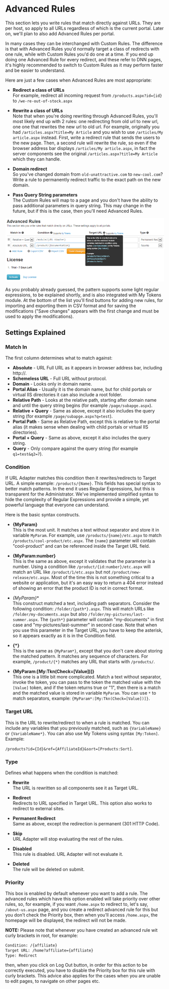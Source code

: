 # Advanced Rules

This section lets you write rules that match directly against URLs. They are per host, so apply to all URLs regardless of which is the current portal. Later on, we'll plan to also add Advanced Rules per portal.

In many cases they can be interchanged with Custom Rules. The difference is that with Advanced Rules you'd normally target a class of redirects with one rule, while with Custom Rules you'd do one at a time. If you end up doing one Advanced Rule for every redirect, and these refer to DNN pages, it's highly recommended to switch to Custom Rules as it may perform faster and be easier to understand.

Here are just a few cases when Advanced Rules are most appropriate:
* **Redirect a class of URLs**
<br/>For example, redirect all incoming request from `/products.aspx?id={id}` to `/we-re-out-of-stock.aspx`

* **Rewrite a class of URLs**
<br />Note that when you're doing rewriting through Advanced Rules, you'll most likely end up with 2 rules: one redirecting from old url to new url, one one that rewrites the new url to old url.
For example, originally you had `/articles.aspx?title=My Article` and you wish to use `/articles/My article.aspx` instead. First, write a redirect rule that sends the users to the new page. Then, a second rule will rewrite the rule, so even if the browser address bar displays `/articles/My article.aspx`, in fact the server components see the original `/articles.aspx?title=My Article` which they can handle.

* **Domain redirect**
<br />So you've changed domain from `old-unattractive.com` to `new-cool.com`? Write a rule to permanently redirect traffic to the exact path on the new domain.

* **Pass Query String parameters**
<br />The Custom Rules will map to a page and you don't have the ability to pass additional parameters in query string. This may change in the future, but if this is the case, then you'll need Advanced Rules.

![](advanced-rules.png)

As you probably already guessed, the pattern supports some light regular expressions, to be explained shortly, and is also integrated with My Tokens module. At the bottom of the list you'll find buttons for adding new rules, for importing and exporting them in CSV format and for saving the modifications ("Save changes" appears with the first change and must be used to apply the modifications). 


## Settings Explained


### Match In

The first column determines what to match against: 

* **Absolute** - URL Full URL as it appears in browser address bar, including http://. 
* **Schemeless URL** - Full URL without protocol. 
* **Domain** - Looks only in domain name. 
* **Portal Alias** - Usually it is the domain name, but for child portals or virtual IIS directories it can also include a root folder. 
* **Relative Path** - Looks at the relative path, starting after domain name and until the query string begins (for example `/page/subapge.aspx`). 
* **Relative + Query** - Same as above, except it also includes the query string (for example `/page/subapge.aspx?q=test`). 
* **Portal Path** - Same as Relative Path, except this is relative to the portal alias (it makes sense when dealing with child portals or virtual IIS directories). 
* **Portal + Query** - Same as above, except it also includes the query string. 
* **Query** - Only compare against the query string (for example `q1=test&q2=7`). 

### Condition 

If URL Adapter matches this condition then it rewrites/redirects to Target URL. A simple example: `/products/{Name}`. This fields has special syntax to better match patterns. In the end it uses Regular Expressions, but this is transparent for the Administrator. We've implemented simplified syntax to hide the complexity of Regular Expressions and provide a simple, yet powerful language that everyone can understand.

Here is the basic syntax constructs.
* **{MyParam}**
<br />This is the most unit. It matches a text without separator and store it in variable `MyParam`. 
For example, use `/products/{name}/etc.aspx` to match `/products/cool-product/etc.aspx`. The `{name}` parameter will contain "cool-product" and can be referenced inside the Target URL field.

* **{MyParam:number}**
<br />This is the same as  above, except it validates that the parameter is a number. Using a condition like `/product/{id:number}/etc.aspx` will match an URL like `/product/1/etc.aspx` but not `/product/new-release/etc.aspx`. Most of the time this is not something critical to a website or application, but it's an easy way to return a 404 error instead of showing an error that the product ID is not in correct format.

* **{MyParam*}**
<br />This construct matched a text, including path separators. 
Consider the following condition: `/folder/{path*}.aspx`. This will match URLs like `/folder/my-documents.aspx` but also `/folder/my-pictures/last-summer.aspx`. The `{path*}` parameter will contain "my-documents" in first case and "my-pictures/last-summer" in second case. Note that when you use this parameter in the Target URL, you have to keep the asterisk, so it appears exactly as it is in the Condition field.

* **{*}**
<br />This is the same as `{MyParam*}`, except that you don't care about storing the matched pattern. It matches any sequence of characters. For example, `/product/{*}` matches any URL that starts with `/products/`.

* **{MyParam:[My:Tkn(Check=[Value])]}**
<br />This one is a little bit more complicated. Match a text without separator, invoke the token, you can pass to the token the matched value with the `[Value]` token, and if the token returns true or "1", then there is a match and the matched value is stored in variable `MyParam`.
You can use `*` to match separators, example: `{MyParam*:[My:Tkn(Check=[Value])]}`.


### Target URL

This is the URL to rewrite/redirect to when a rule is matched. You can include any variables that you previously matched, such as `{VariableName}` or `{VariableName*}`. You can also use My Tokens using syntax `[My:Token]`. Example: 

`/products?id={Id}&ref={AffiliateId}&sort=[Products:Sort]`. 

### Type

Defines what happens when the condition is matched:

* **Rewrite**
<br />The URL is rewritten so all components see it as Target URL.

* **Redirect**
<br />Redirects to URL specified in Target URL. This option also works to redirect to external sites.

* **Permanent Redirect**
<br />Same as above, except the redirection is permanent (301 HTTP Code).

* **Skip**
<br />URL Adapter will stop evaluating the rest of the rules.

* **Disabled**
<br />This rule is disabled. URL Adapter will not evaluate it.

* **Deleted**
<br />The rule will be deleted on submit.

### Priority

This box is enabled by default whenever you want to add a rule. The advanced rules which have this option enabled will take priority over other rules, so, for example, if you want `/home.aspx` to redirect to, let's say, `/about-us.aspx` page, and you create a redirect advanced rule for this but you don't check the Priority box, then when you'll access `/home.aspx`, the homepage will be displayed, the redirect will not be made.

**NOTE:** Please note that whenever you have created an advanced rule wit curly brackets in root, for example:

    Condition: /{affiliate}
    Target URL: /home?affiliate={affiliate}
    Type: Redirect

then, when you click on Log Out button, in order for this action to be correctly executed, you have to disable the Priority box for this rule with curly brackets. This advice also applies for the cases when you are unable to edit pages, to navigate on other pages etc. 
